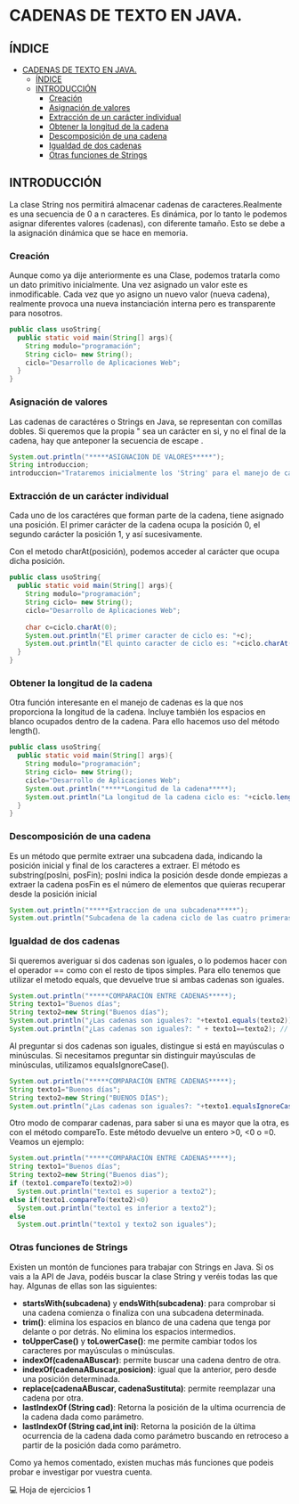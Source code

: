 # CADENAS DE TEXTO EN JAVA.

## ÍNDICE
- [CADENAS DE TEXTO EN JAVA.](#cadenas-de-texto-en-java)
  - [ÍNDICE](#índice)
  - [INTRODUCCIÓN](#introducción)
    - [Creación](#creación)
    - [Asignación de valores](#asignación-de-valores)
    - [Extracción de un carácter individual](#extracción-de-un-carácter-individual)
    - [Obtener la longitud de la cadena](#obtener-la-longitud-de-la-cadena)
    - [Descomposición de una cadena](#descomposición-de-una-cadena)
    - [Igualdad de dos cadenas](#igualdad-de-dos-cadenas)
    - [Otras funciones de Strings](#otras-funciones-de-strings)

## INTRODUCCIÓN

La clase String nos permitirá almacenar cadenas de caracteres.Realmente es una secuencia de 0 a n caracteres. Es dinámica, por lo tanto le podemos asignar diferentes valores (cadenas), con diferente tamaño. Esto se debe a la asignación dinámica que se hace en memoria.

### Creación

Aunque como ya dije anteriormente es una Clase, podemos tratarla como un dato primitivo inicialmente. Una vez asignado un valor este es inmodificable. Cada vez que yo asigno un nuevo valor (nueva cadena), realmente provoca una nueva instanciación interna pero es transparente para nosotros.

```java
public class usoString{
  public static void main(String[] args){
    String modulo="programación";
    String ciclo= new String();
    ciclo="Desarrollo de Aplicaciones Web";
  }
}
```

### Asignación de valores

Las cadenas de caractéres o Strings en Java, se representan con comillas dobles. Si queremos que la propia " sea un carácter en si, y no el final de la cadena, hay que anteponer la secuencia de escape \.

```java
System.out.println("*****ASIGNACION DE VALORES*****");
String introduccion;
introduccion="Trataremos inicialmente los 'String' para el manejo de cadenas. Son muy \"IMPORTANTES\"");
```

### Extracción de un carácter individual

Cada uno de los caractéres que forman parte de la cadena, tiene asignado una posición. El primer carácter de la cadena ocupa la posición 0, el segundo carácter la posición 1, y así sucesivamente.

Con el metodo charAt(posición), podemos acceder al carácter que ocupa dicha posición.

```java
public class usoString{
  public static void main(String[] args){
    String modulo="programación";
    String ciclo= new String();
    ciclo="Desarrollo de Aplicaciones Web";
    
    char c=ciclo.charAt(0);
    System.out.println("El primer caracter de ciclo es: "+c);
    System.out.println("El quinto caracter de ciclo es: "+ciclo.charAt(4));
  }
}
```

### Obtener la longitud de la cadena

Otra función interesante en el manejo de cadenas es la que nos proporciona la longitud de la cadena. Incluye también los espacios en blanco ocupados dentro de la cadena. Para ello hacemos uso del método length().

```java
public class usoString{
  public static void main(String[] args){
    String modulo="programación";
    String ciclo= new String();
    ciclo="Desarrollo de Aplicaciones Web";  
    System.out.println("*****Longitud de la cadena*****);
    System.out.println("La longitud de la cadena ciclo es: "+ciclo.length());
  }
}
```

### Descomposición de una cadena

Es un método que permite extraer una subcadena dada, indicando la posición inicial y final de los caracteres a extraer. El método es substring(posIni, posFin);
posIni indica la posición desde donde empiezas a extraer la cadena
posFin es el número de elementos que quieras recuperar desde la posición inicial

```java
System.out.println("*****Extraccion de una subcadena*****");
System.out.println("Subcadena de la cadena ciclo de las cuatro primeras caracteres que podemos nombrar como 0, 1, 2, 3 (el número de caracteres es cuatro). El carácter final indicado en la llamada al método, el número 4, queda excluido del substring.: "+ciclo.substring(0,4);

```

### Igualdad de dos cadenas

Si queremos averiguar si dos cadenas son iguales, o lo podemos hacer con el operador == como con el resto de tipos simples. Para ello tenemos que utilizar el metodo equals, que devuelve true si ambas cadenas son iguales. 

```java
System.out.println("*****COMPARACIÓN ENTRE CADENAS*****);
String texto1="Buenos días";
String texto2=new String("Buenos días");
System.out.println("¿Las cadenas son iguales?: "+texto1.equals(texto2));
System.out.println("¿Las cadenas son iguales?: " + texto1==texto2); // El resultado de esta instrucción puede ser incorrecto.
```

Al preguntar si dos cadenas son iguales, distingue si está en mayúsculas o minúsculas. Si necesitamos preguntar sin distinguir mayúsculas de minúsculas, utilizamos equalsIgnoreCase().

```java
System.out.println("*****COMPARACIÓN ENTRE CADENAS*****);
String texto1="Buenos días";
String texto2=new String("BUENOS DÍAS");
System.out.println("¿Las cadenas son iguales?: "+texto1.equalsIgnoreCase(texto2));
```

Otro modo de comparar cadenas, para saber si una es mayor que la otra, es con el método compareTo. Este método devuelve un entero >0, <0 o =0. Veamos un ejemplo:

```java
System.out.println("*****COMPARACIÓN ENTRE CADENAS*****);
String texto1="Buenos días";
String texto2=new String("Buenos dias");
if (texto1.compareTo(texto2)>0)
  System.out.println("texto1 es superior a texto2");
else if(texto1.compareTo(texto2)<0)
  System.out.println("texto1 es inferior a texto2");
else
  System.out.println("texto1 y texto2 son iguales");
```

### Otras funciones de Strings

Existen un montón de funciones para trabajar con Strings en Java. Si os vais a la API de Java, podéis buscar la clase String y veréis todas las que hay. Algunas de ellas son las siguientes:

- **startsWith(subcadena)** y **endsWith(subcadena)**: para comprobar si una cadena comienza o finaliza con una subcadena determinada.
- **trim()**: elimina los espacios en blanco de una cadena que tenga por delante o por detrás. No elimina los espacios intermedios.
- **toUpperCase()** y **toLowerCase()**: me permite cambiar todos los caracteres por mayúsculas o minúsculas.
- **indexOf(cadenaABuscar)**: permite buscar una cadena dentro de otra.
- **indexOf(cadenaABuscar,posicion)**: igual que la anterior, pero desde una posición determinada.
- **replace(cadenaABuscar, cadenaSustituta)**: permite reemplazar una cadena por otra.
- **lastIndexOf (String cad)**: Retorna la posición de la ultima ocurrencia de la cadena dada como parámetro.
- **lastIndexOf (String cad,int ini)**: Retorna la posición de la última ocurrencia de la cadena dada como parámetro buscando en retroceso a partir de la posición dada como parámetro.

Como ya hemos comentado, existen muchas más funciones que podeis probar e investigar por vuestra cuenta.


:computer: Hoja de ejercicios 1


